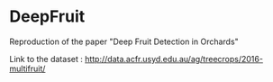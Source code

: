 # DeepFruit
Reproduction of the paper "Deep Fruit Detection in Orchards"

Link to the dataset : http://data.acfr.usyd.edu.au/ag/treecrops/2016-multifruit/
